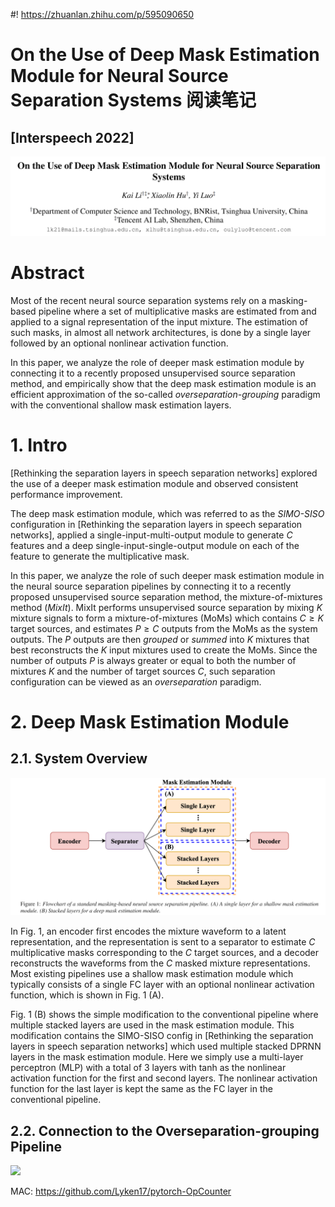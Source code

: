 #! https://zhuanlan.zhihu.com/p/595090650
# On the Use of Deep Mask Estimation Module for Neural Source Separation Systems 阅读笔记
## [Interspeech 2022]
![](https://raw.githubusercontent.com/FYJNEVERFOLLOWS/Picture-Bed/main/202211/20221128220322.png)
# Abstract
Most of the recent neural source separation systems rely on a masking-based pipeline where a set of multiplicative masks are estimated from and applied to a signal representation of the input mixture. The estimation of such masks, in almost all network architectures, is done by a single layer followed by an optional nonlinear activation function.

In this paper, we analyze the role of deeper mask estimation module by connecting it to a recently proposed unsupervised source separation method, and empirically show that the deep mask estimation module is an efficient approximation of the so-called *overseparation-grouping* paradigm with the conventional shallow mask estimation layers.

# 1. Intro
[Rethinking the separation layers in speech separation networks] explored the use of a deeper mask estimation module and observed consistent performance improvement.

The deep mask estimation module, which was referred to as the *SIMO-SISO* configuration in [Rethinking the separation layers in speech separation networks], applied a single-input-multi-output module to generate $C$ features and a deep single-input-single-output module on each of the feature to generate the multiplicative mask.

In this paper, we analyze the role of such deeper mask estimation module in the neural source separation pipelines by connecting it to a recently proposed unsupervised source separation method, the mixture-of-mixtures method (*MixIt*). MixIt performs unsupervised source separation by mixing $K$ mixture signals to form a mixture-of-mixtures (MoMs) which contains $C \ge K$ target sources, and estimates $P \ge C$ outputs from the MoMs as the system outputs. The $P$ outputs are then *grouped* or *summed* into $K$ mixtures that best reconstructs the $K$ input mixtures used to create the MoMs. Since the number of outputs $P$ is always greater or equal to both the number of mixtures $K$ and the number of target sources $C$, such separation configuration can be viewed as an *overseparation* paradigm.

# 2. Deep Mask Estimation Module
## 2.1. System Overview
![](https://raw.githubusercontent.com/FYJNEVERFOLLOWS/Picture-Bed/main/202212/20221202144013.png)

In Fig. 1, an encoder first encodes the mixture waveform to a latent representation, and the representation is sent to a separator to estimate $C$ multiplicative masks corresponding to the $C$ target sources, and a decoder reconstructs the waveforms from the $C$ masked mixture representations. Most existing pipelines use a shallow mask estimation module which typically consists of a single FC layer with an optional nonlinear activation function, which is shown in Fig. 1 (A).

Fig. 1 (B) shows the simple modification to the conventional pipeline where multiple stacked layers are used in the mask estimation module. This modification contains the SIMO-SISO config in [Rethinking the separation layers in speech separation networks] which used multiple stacked DPRNN layers in the mask estimation module. Here we simply use a multi-layer perceptron (MLP) with a total of 3 layers with tanh as the nonlinear activation function for the first and second layers. The nonlinear activation function for the last layer is kept the same as the FC layer in the conventional pipeline.

## 2.2. Connection to the Overseparation-grouping Pipeline


![](https://tva1.sinaimg.cn/large/008vxvgGly1h9jly9h0kgj30io0bigmn.jpg)

MAC: https://github.com/Lyken17/pytorch-OpCounter

